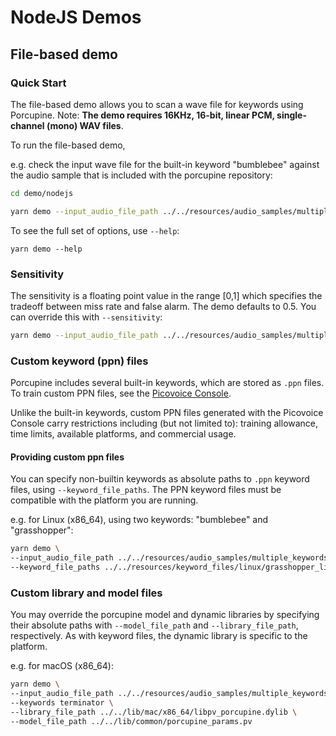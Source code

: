 # NodeJS Demos

## File-based demo

### Quick Start

The file-based demo allows you to scan a wave file for keywords using Porcupine. Note: **The demo requires 16KHz, 16-bit, linear PCM, single-channel (mono) WAV files**.

To run the file-based demo,

e.g. check the input wave file for the built-in keyword "bumblebee" against the audio sample that is included with the porcupine repository:

```bash
cd demo/nodejs

yarn demo --input_audio_file_path ../../resources/audio_samples/multiple_keywords.wav --keywords grasshopper
```

To see the full set of options, use `--help`:

```
yarn demo --help
```

### Sensitivity

The sensitivity is a floating point value in the range [0,1] which specifies the tradeoff between miss rate and false alarm. The demo defaults to 0.5. You can override this with `--sensitivity`:

```bash
yarn demo --input_audio_file_path ../../resources/audio_samples/multiple_keywords.wav --keywords bumblebee --sensitivity 0.65
```

### Custom keyword (ppn) files

Porcupine includes several built-in keywords, which are stored as `.ppn` files. To train custom PPN files, see the [Picovoice Console](https://picovoice.ai/console/).

Unlike the built-in keywords, custom PPN files generated with the Picovoice Console carry restrictions including (but not limited to): training allowance, time limits, available platforms, and commercial usage.

#### Providing custom ppn files

You can specify non-builtin keywords as absolute paths to `.ppn` keyword files, using `--keyword_file_paths`. The PPN keyword files must be compatible with the platform you are running.

e.g. for Linux (x86_64), using two keywords: "bumblebee" and "grasshopper":

```bash
yarn demo \
--input_audio_file_path ../../resources/audio_samples/multiple_keywords.wav \
--keyword_file_paths ../../resources/keyword_files/linux/grasshopper_linux.ppn,../../resources/keyword_files/linux/bumblebee_linux.ppn
```

### Custom library and model files

You may override the porcupine model and dynamic libraries by specifying their absolute paths with `--model_file_path` and `--library_file_path`, respectively. As with keyword files, the dynamic library is specific to the platform.

e.g. for macOS (x86_64):

```bash
yarn demo \
--input_audio_file_path ../../resources/audio_samples/multiple_keywords.wav \
--keywords terminator \
--library_file_path ../../lib/mac/x86_64/libpv_porcupine.dylib \
--model_file_path ../../lib/common/porcupine_params.pv
```
